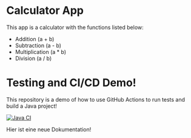 # Calculator App

This app is a calculator with the functions listed below:

- Addition (a + b)
- Subtraction (a - b)
- Multiplication (a \* b)
- Division (a / b)

# Testing and CI/CD Demo!

This repository is a demo of how to use GitHub Actions to run tests and build a Java project!

[![Java CI](https://github.com/EnioCocja/continuousintegration/actions/workflows/ci.yml/badge.svg)](https://github.com/EnioCocja/continuousintegration/actions/workflows/ci.yml)

Hier ist eine neue Dokumentation!
